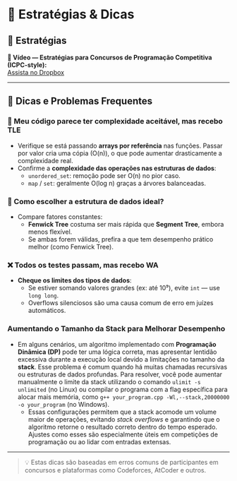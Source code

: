 # 🧠 Estratégias & Dicas

## 🎯 Estratégias

**🎥 Vídeo — Estratégias para Concursos de Programação Competitiva (ICPC-style):**  
[Assista no Dropbox](https://www.dropbox.com/scl/fi/xryrmrnt0ffpsqib7hve8/Estrategias-para-las-competiciones-ACM-ICPC.mp4?rlkey=hr3f7bwmjg46lz50vpspf5atu&st=zkh9ox5c&dl=0)

---

## 🧩 Dicas e Problemas Frequentes

### 🐢 Meu código parece ter complexidade aceitável, mas recebo TLE

- Verifique se está passando **arrays por referência** nas funções. Passar por valor cria uma cópia (O(n)), o que pode aumentar drasticamente a complexidade real.
- Confirme a **complexidade das operações nas estruturas de dados**:
  - `unordered_set`: remoção pode ser O(n) no pior caso.
  - `map` / `set`: geralmente O(log n) graças a árvores balanceadas.

### 🧠 Como escolher a estrutura de dados ideal?

- Compare fatores constantes:
  - **Fenwick Tree** costuma ser mais rápida que **Segment Tree**, embora menos flexível.
  - Se ambas forem válidas, prefira a que tem desempenho prático melhor (como Fenwick Tree).

### ❌ Todos os testes passam, mas recebo WA

- **Cheque os limites dos tipos de dados**:
  - Se estiver somando valores grandes (ex: até 10⁹), evite `int` — use `long long`.
  - Overflows silenciosos são uma causa comum de erro em juízes automáticos.

### Aumentando o Tamanho da Stack para Melhorar Desempenho  

- Em alguns cenários, um algoritmo implementado com **Programação Dinâmica (DP)** pode ter uma lógica correta, mas apresentar lentidão excessiva durante a execução local devido a limitações no tamanho da **stack**. Esse problema é comum quando há muitas chamadas recursivas ou estruturas de dados profundas. Para resolver, você pode aumentar manualmente o limite da stack utilizando o comando `ulimit -s unlimited` (no Linux) ou compilar o programa com a flag específica para alocar mais memória, como `g++ your_program.cpp -Wl,--stack,20000000 -o your_program` (no Windows).  
  - Essas configurações permitem que a stack acomode um volume maior de operações, evitando *stack overflows* e garantindo que o algoritmo retorne o resultado correto dentro do tempo esperado. Ajustes como esses são especialmente úteis em competições de programação ou ao lidar com entradas extensas.

---

> 💡 Estas dicas são baseadas em erros comuns de participantes em concursos e plataformas como Codeforces, AtCoder e outros.